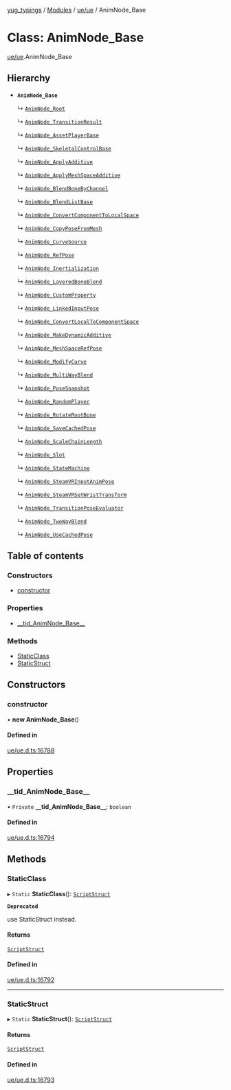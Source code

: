 [yug_typings](../README.md) / [Modules](../modules.md) / [ue/ue](../modules/ue_ue.md) / AnimNode\_Base

# Class: AnimNode\_Base

[ue/ue](../modules/ue_ue.md).AnimNode_Base

## Hierarchy

- **`AnimNode_Base`**

  ↳ [`AnimNode_Root`](ue_ue.AnimNode_Root.md)

  ↳ [`AnimNode_TransitionResult`](ue_ue.AnimNode_TransitionResult.md)

  ↳ [`AnimNode_AssetPlayerBase`](ue_ue.AnimNode_AssetPlayerBase.md)

  ↳ [`AnimNode_SkeletalControlBase`](ue_ue.AnimNode_SkeletalControlBase.md)

  ↳ [`AnimNode_ApplyAdditive`](ue_ue.AnimNode_ApplyAdditive.md)

  ↳ [`AnimNode_ApplyMeshSpaceAdditive`](ue_ue.AnimNode_ApplyMeshSpaceAdditive.md)

  ↳ [`AnimNode_BlendBoneByChannel`](ue_ue.AnimNode_BlendBoneByChannel.md)

  ↳ [`AnimNode_BlendListBase`](ue_ue.AnimNode_BlendListBase.md)

  ↳ [`AnimNode_ConvertComponentToLocalSpace`](ue_ue.AnimNode_ConvertComponentToLocalSpace.md)

  ↳ [`AnimNode_CopyPoseFromMesh`](ue_ue.AnimNode_CopyPoseFromMesh.md)

  ↳ [`AnimNode_CurveSource`](ue_ue.AnimNode_CurveSource.md)

  ↳ [`AnimNode_RefPose`](ue_ue.AnimNode_RefPose.md)

  ↳ [`AnimNode_Inertialization`](ue_ue.AnimNode_Inertialization.md)

  ↳ [`AnimNode_LayeredBoneBlend`](ue_ue.AnimNode_LayeredBoneBlend.md)

  ↳ [`AnimNode_CustomProperty`](ue_ue.AnimNode_CustomProperty.md)

  ↳ [`AnimNode_LinkedInputPose`](ue_ue.AnimNode_LinkedInputPose.md)

  ↳ [`AnimNode_ConvertLocalToComponentSpace`](ue_ue.AnimNode_ConvertLocalToComponentSpace.md)

  ↳ [`AnimNode_MakeDynamicAdditive`](ue_ue.AnimNode_MakeDynamicAdditive.md)

  ↳ [`AnimNode_MeshSpaceRefPose`](ue_ue.AnimNode_MeshSpaceRefPose.md)

  ↳ [`AnimNode_ModifyCurve`](ue_ue.AnimNode_ModifyCurve.md)

  ↳ [`AnimNode_MultiWayBlend`](ue_ue.AnimNode_MultiWayBlend.md)

  ↳ [`AnimNode_PoseSnapshot`](ue_ue.AnimNode_PoseSnapshot.md)

  ↳ [`AnimNode_RandomPlayer`](ue_ue.AnimNode_RandomPlayer.md)

  ↳ [`AnimNode_RotateRootBone`](ue_ue.AnimNode_RotateRootBone.md)

  ↳ [`AnimNode_SaveCachedPose`](ue_ue.AnimNode_SaveCachedPose.md)

  ↳ [`AnimNode_ScaleChainLength`](ue_ue.AnimNode_ScaleChainLength.md)

  ↳ [`AnimNode_Slot`](ue_ue.AnimNode_Slot.md)

  ↳ [`AnimNode_StateMachine`](ue_ue.AnimNode_StateMachine.md)

  ↳ [`AnimNode_SteamVRInputAnimPose`](ue_ue.AnimNode_SteamVRInputAnimPose.md)

  ↳ [`AnimNode_SteamVRSetWristTransform`](ue_ue.AnimNode_SteamVRSetWristTransform.md)

  ↳ [`AnimNode_TransitionPoseEvaluator`](ue_ue.AnimNode_TransitionPoseEvaluator.md)

  ↳ [`AnimNode_TwoWayBlend`](ue_ue.AnimNode_TwoWayBlend.md)

  ↳ [`AnimNode_UseCachedPose`](ue_ue.AnimNode_UseCachedPose.md)

## Table of contents

### Constructors

- [constructor](ue_ue.AnimNode_Base.md#constructor)

### Properties

- [\_\_tid\_AnimNode\_Base\_\_](ue_ue.AnimNode_Base.md#__tid_animnode_base__)

### Methods

- [StaticClass](ue_ue.AnimNode_Base.md#staticclass)
- [StaticStruct](ue_ue.AnimNode_Base.md#staticstruct)

## Constructors

### constructor

• **new AnimNode_Base**()

#### Defined in

[ue/ue.d.ts:16788](https://github.com/YugMetaverse/yug_typings/blob/b7d9b19/ue/ue.d.ts#L16788)

## Properties

### \_\_tid\_AnimNode\_Base\_\_

• `Private` **\_\_tid\_AnimNode\_Base\_\_**: `boolean`

#### Defined in

[ue/ue.d.ts:16794](https://github.com/YugMetaverse/yug_typings/blob/b7d9b19/ue/ue.d.ts#L16794)

## Methods

### StaticClass

▸ `Static` **StaticClass**(): [`ScriptStruct`](ue_ue.ScriptStruct.md)

**`Deprecated`**

use StaticStruct instead.

#### Returns

[`ScriptStruct`](ue_ue.ScriptStruct.md)

#### Defined in

[ue/ue.d.ts:16792](https://github.com/YugMetaverse/yug_typings/blob/b7d9b19/ue/ue.d.ts#L16792)

___

### StaticStruct

▸ `Static` **StaticStruct**(): [`ScriptStruct`](ue_ue.ScriptStruct.md)

#### Returns

[`ScriptStruct`](ue_ue.ScriptStruct.md)

#### Defined in

[ue/ue.d.ts:16793](https://github.com/YugMetaverse/yug_typings/blob/b7d9b19/ue/ue.d.ts#L16793)

